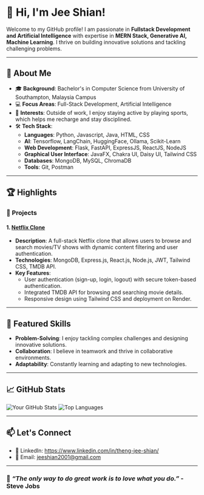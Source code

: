 # 👋 Hi, I'm Jee Shian!

Welcome to my GitHub profile! I am passionate in **Fullstack Development and Artificial Intelligence** with expertise in **MERN Stack, Generative AI, Machine Learning**. I thrive on building innovative solutions and tackling challenging problems.

---

## 🚀 About Me

- 🎓 **Background**: Bachelor's in Computer Science from University of Southampton, Malaysia Campus
- 💻 **Focus Areas**: Full-Stack Development, Artificial Intelligence
- 🌟 **Interests**: Outside of work, I enjoy staying active by playing sports, which helps me recharge and stay disciplined.
- 🛠️ **Tech Stack**:
  - **Languages**: Python, Javascript, Java, HTML, CSS
  - **AI**: Tensorflow, LangChain, HuggingFace, Ollama, Scikit-Learn
  - **Web Development**: Flask, FastAPI, ExpressJS, ReactJS, NodeJS
  - **Graphical User Interface**: JavaFX, Chakra UI, Daisy UI, Tailwind CSS
  - **Databases**: MongoDB, MySQL, ChromaDB
  - **Tools**: Git, Postman

---

## 🏆 Highlights

### 🚀 Projects

#### 1. [Netflix Clone](https://github.com/fortuneCook1e/netflix-clone-mern)
- **Description**: A full-stack Netflix clone that allows users to browse and search movies/TV shows with dynamic content filtering and user authentication.
- **Technologies**: MongoDB, Express.js, React.js, Node.js, JWT, Tailwind CSS, TMDB API.
- **Key Features**:
  - User authentication (sign-up, login, logout) with secure token-based authentication.
  - Integrated TMDB API for browsing and searching movie details.
  - Responsive design using Tailwind CSS and deployment on Render.



---

## 🌟 Featured Skills
- **Problem-Solving**: I enjoy tackling complex challenges and designing innovative solutions.
- **Collaboration**: I believe in teamwork and thrive in collaborative environments.
- **Adaptability**: Constantly learning and adapting to new technologies.

---

## 📈 GitHub Stats

![Your GitHub Stats](https://github-readme-stats.vercel.app/api?username=fortuneCook1e&show_icons=true&theme=radical)
![Top Languages](https://github-readme-stats.vercel.app/api/top-langs/?username=fortuneCook1e&layout=compact&theme=radical)

---

## 📫 Let's Connect

- 💼 LinkedIn: https://www.linkedin.com/in/theng-jee-shian/
- 📧 Email: jeeshian2001@gmail.com

---

### 🌟 *“The only way to do great work is to love what you do.”* - Steve Jobs
